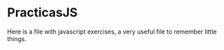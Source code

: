 # PracticasJS
Here is a file with javascript exercises, a very useful file to remember little things.
